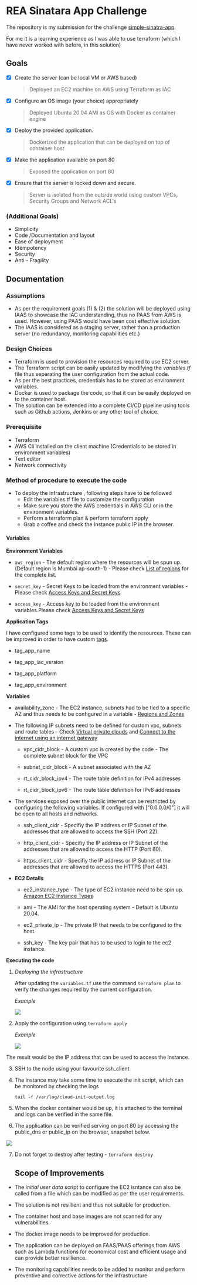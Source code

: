 # REA Sinatara App Challenge

The repository is my submission for the challenge [simple-sinatra-app](https://github.com/rea-cruitment/simple-sinatra-app).

For me it is a learning experience as I was able to use terraform (which I have never worked with before, in this solution)

## Goals

- [x] Create the server (can be local VM or AWS based)  
  
  > Deployed an EC2 machine on AWS using Terraform as IAC

- [x] Configure an OS image (your choice) appropriately 
  
  > Deployed Ubuntu 20.04 AMI as OS with Docker as container engine

- [x] Deploy the provided application.
  
  > Dockerized the application that can be deployed on top of container host

- [x] Make the application available on port 80 
  
  > Exposed the application on port 80

- [x] Ensure that the server is locked down and secure.
  
  > Server is isolated from the outside world using custom VPCs, Security Groups and Network ACL's

### (Additional Goals)

- Simplicity
- Code /Documentation and layout
- Ease of deployment
- Idempotency
- Security
- Anti - Fragility

## Documentation

### Assumptions

- As per the requirement goals (1) & (2) the solution will be deployed using IAAS to showcase the IAC understanding, thus no PAAS from AWS is used. However, using PAAS would have been cost effective solution.
- The IAAS is considered as a staging server, rather than a production server (no redundancy, monitoring capabilities etc.)

### Design Choices

- Terraform is used to provision the resources required to use EC2 server.
- The Terraform script can be easily updated by modifying the *variables.tf* file thus seperating the user configuration from the actual code.
- As per the best practices, credentials has to be stored as environment variables.
- Docker is used to package the code, so that it can be easily deployed on to the container host.
- The solution can be extended into a complete CI/CD pipeline using tools such as Github actions, Jenkins or any other tool of choice.

### Prerequisite

- Terraform 
- AWS Cli installed on the client machine (Credentials to be stored in environment variables)
- Text editor
- Network connectivity

### Method of procedure to execute the code

- To deploy the infrastructure , following steps have to be followed
  - Edit the variables.tf file to customize the configuration
  - Make sure you store the AWS credentials in AWS CLI or in the environment variables.
  - Perform a terraform plan & perform terraform apply 
  - Grab a coffee and check the Instance public IP in the browser. 
  
  

#### Variables

**Environment Variables**

- `aws_region` - The default region where the resources will be spun up. (Default region is Mumbai ap-south-1) - Please check [List of regions](https://docs.aws.amazon.com/AWSEC2/latest/UserGuide/using-regions-availability-zones.html) for the complete list.

- `secret_key` - Secret Keys to be loaded from the environment variables - Please check [Access Keys and Secret Keys](https://docs.aws.amazon.com/general/latest/gr/aws-sec-cred-types.html#access-keys-and-secret-access-keys)

- `access_key`  - Access key to be loaded from the environment variables.Please check [Access Keys and Secret Keys](https://docs.aws.amazon.com/general/latest/gr/aws-sec-cred-types.html#access-keys-and-secret-access-keys)

**Application Tags**

I have configured some tags to be used to identify the resources. These can be improved in order to have custom [tags](https://docs.aws.amazon.com/AWSEC2/latest/UserGuide/Using_Tags.html). 

- tag_app_name

- tag_app_iac_version

- tag_app_platform

- tag_app_environment

**Variables**

- availability_zone - The EC2 instance, subnets had to be tied to a specific AZ and thus needs to be configured in a variable - [Regions and Zones](https://docs.aws.amazon.com/AWSEC2/latest/UserGuide/using-regions-availability-zones.html)

- The following IP subnets need to be defined for custom vpc, subnets and route tables - Check [Virtual private clouds](https://docs.aws.amazon.com/AWSEC2/latest/UserGuide/using-vpc.html)  and [Connect to the internet using an internet gateway](https://docs.aws.amazon.com/vpc/latest/userguide/VPC_Internet_Gateway.html)
  
  - vpc_cidr_block - A custom vpc is created by the code - The complete subnet block for the VPC 
  
  - subnet_cidr_block - A subnet associated with the AZ 
  
  - rt_cidr_block_ipv4  - The route table definition for IPv4 addresses
  
  - rt_cidr_block_ipv6  - The route table definition for IPv6 addresses

- The services exposed over the public internet can be restricted by configuring the following variables. If configured with ["0.0.0.0/0"] it will be open to all hosts and networks.
  
  - ssh_client_cidr - Specifiy the IP address or IP Subnet of the addresses that are allowed to access the SSH (Port 22).
  
  - http_client_cidr - Specifiy the IP address or IP Subnet of the addresses that are allowed to access the HTTP (Port 80).
  
  - https_client_cidr - Specifiy the IP address or IP Subnet of the addresses that are allowed to access the HTTPS (Port 443).

- **EC2 Details**
  
  - ec2_instance_type - The type of EC2 instance need to be spin up. [Amazon EC2 Instance Types ](https://aws.amazon.com/ec2/instance-types/)
  
  - ami - The AMI for the host operating system - Default is Ubuntu 20.04.
  
  - ec2_private_ip - The private IP that needs to be configured to the host.
  
  - ssh_key - The key pair that has to be used to login to the ec2 instance.

**Executing the code**

1. *Deploying the infrastructure*
   
   After updating the `variables.tf` use the command `terraform plan` to verify the changes required by the current configuration.
   
   *Example*
   
   ![](snapshots/terraform-plan.png)

2. Apply the configuration using `terraform apply`
   
   *Example*
   
   ![](snapshots/terraform-appy.png)

The result would be the IP address that can be used to access the instance.

3. SSH to the node using your favourite ssh_client

4. The instance may take some time to execute the init script, which can be monitored by checking the logs 
   
   `tail -f /var/log/cloud-init-output.log`

5. When the docker container would be up, it is attached to the terminal and logs can be verified in the same file.

6. The application can be verified serving on port 80 by accessing the public_dns or public_ip on the browser, snapshot below.

![](snapshots/browser-snapshot.png)

7. Do not forget to destroy after testing  - `terraform destroy`
   
   ## Scope of Improvements
- The *initial user data* script to configure the EC2 isntance can also be called from a file which can be modified as per the user requirements.

- The solution is not resillient and thus not suitable for production.

- The container host and base images are not scanned for any vulnerabilities.

- The docker image needs to be improved for production.

- The application can be deployed on FAAS/PAAS offerings from AWS such as Lambda functions for economical cost and efficient usage and can provide better resillience.

- The monitoring capabilities needs to be added to monitor and perform preventive and corrective actions for the infrastructure
  
  
